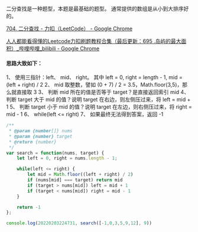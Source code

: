
 二分查找是一种题型，本题是最基础的题型。 通常提供的数组是从小到大排序好的。

[704. 二分查找 - 力扣（LeetCode） - Google Chrome](https://leetcode-cn.com/problems/binary-search/)

[人人都能看得懂的Leetcode力扣刷题教程合集（最后更新：695 .岛屿的最大面积）_哔哩哔哩_bilibili - Google Chrome](https://www.bilibili.com/video/BV1wA411b7qZ?p=47)


#### 思路大致如下：
1、 使用三指针：left、 mid、 right。 其中 left = 0, right = length - 1, mid = (left + right) / 2
2、 mid 取整数，譬如 (0 + 7) / 2 = 3.5，Math.floor(3,5)，那么就直接取 3
3、 判断 mid 所在的值是否等于 target？是直接返回索引 mid
4、 判断 target 大于 mid 的值？说明 target 在右边，则左侧压过来，将 left = mid + 1
5、 判断 target 小于 mid 的值？说明 target 在左边，则右侧压过来，将 right = mid - 1
6、 while(left <= right) 
7、 如果最终无法得到答案，返回 -1


```javascript
/**
 * @param {number[]} nums
 * @param {number} target
 * @return {number}
 */
var search = function(nums, target) {
    let left = 0, right = nums.length - 1;

    while(left <= right) {
        let mid = Math.floor((left + right) / 2)
        if (nums[mid] === target) return mid
        if (target > nums[mid]) left = mid + 1
        if (target < nums[mid]) right = mid - 1
    }

    return -1
};

console.log(20220203224731, search([-1,0,3,5,9,12], 9))
```
